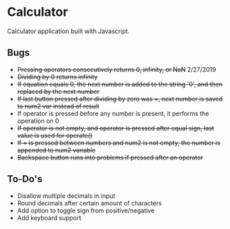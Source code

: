 # Calculator
Calculator application built with Javascript.

## Bugs
- ~~Pressing operators consecutively returns 0, infinity, or NaN~~ 2/27/2019
- ~~Dividing by 0 returns infinity~~
- ~~If equation equals 0, the next number is added to the string '0', and then replaced by the next number~~
- ~~If last button pressed after dividing by zero was =, next number is saved to num2 var instead of result~~
- If operator is pressed before any number is present, it performs the operation on 0
- ~~If operator is not empty, and operator is pressed after equal sign, last value is used for operate()~~
- ~~If = is pressed between numbers and num2 is not empty, the number is appended to num2 variable~~
- ~~Backspace button runs into problems if pressed after an operator~~

## To-Do's
- Disallow multiple decimals in input
- Round decimals after certain amount of characters
- Add option to toggle sign from positive/negative
- Add keyboard support

